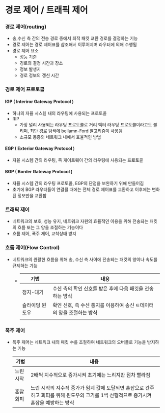 # 경로 제어 / 트래픽 제어

### 경로 제어(routing)

- 송,수신 측 간의 전송 경로 중에서 최적 패킷 교환 경로를 결정하는 기능
- 경로 제어는 경로 제어표를 참조해서 이루어지며 라우터에 의해 수행됨
- 경로 제어 요소
  - 성능 기준
  - 경로의 결정 시간과 장소
  - 정보 발생지
  - 경로 정보의 갱신 시간

### 경로 제어 프로토콜

#### IGP ( Interiror Gateway Protocol )

- 하나의 자율 시스템 내의 라우팅에 사용되는 프로토콜
- RIP
  - 가장 널리 사용되는 라우팅 프로토콜로 거리 벡터 라우팅 프로토콜이라고도 불리며, 최단 경로 탐색에 bellamn-Ford 알고리즘이 사용됨
  - 소규모 동종의 네트워크 내에서 효율적인 방법

#### EGP ( Exterior Gateway Protocol )

- 자율 시스템 간의 라우팅, 즉 게이트웨이 간의 라우팅에 사용되는 프로토콜



#### BGP ( Border Gateway Protocol )

- 자율 시스템 간의 라우팅 프로토콜, EGP의 단점을 보완하기 위해 만들어짐
- 초기에 BGP 라우터들이 연결될 때에는 전체 경로 제어표를 교환하고 이후에는 변화된 정보만을 교환함



### 트래픽 제어

- 네트워크의 보호, 성능 유지, 네트워크 자원의 효율적인 이용을 위해 전송되는 패킷의 흐름 또는 그 양을 조절하는 기능이다
- 흐름 제어, 폭주 제어, 교착상태 방지



### 흐름 제어(Flow Control)

- 네트워크의 원활한 흐름을 위해 송, 수신 측 사이에 전송되는 패킷의 양이나 속도를 규제하는 기능

  - | 기법            | 내용                                                         |
    | --------------- | ------------------------------------------------------------ |
    | 정지-대기       | 수신 측의 확인 신호를 받은 후에 다음 패킷을 전송하는 방식    |
    | 슬라이딩 윈도우 | 확인 신호, 즉 수신 통지를 이용하여 송신 ㅌ데이터의 양을 조절하는 방식 |
    |                 |                                                              |

  

### 폭주 제어

- 폭주 제어는 네트워크 내의 패킷 수를 조절하여 네트워크의 오버플로 기능을 방지하는 기능

  | 기법      | 내용                                                         |
  | --------- | ------------------------------------------------------------ |
  | 느린 시작 | 2배씩 지수적으로 증가시켜 초기에는 느리지만 점차 빨라짐      |
  | 혼잡 회피 | 느린 시작의 지수적 증가가 임계 값에 도달되면 혼잡으로 간주하고 회피를 위해 윈도우의 크기를 1씩 선형적으로 증가시켜 혼잡을 예방하는 방식 |

  
